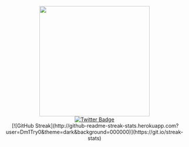 <div id="header" align="center">
  <img src="https://i.pinimg.com/originals/f5/36/01/f53601133f236d1cb167ac19f05a3d60.gif" width="300"/>
  <div id="badges">
  <a href="https://t.me/Dmitry_cs">
    <img src="https://img.shields.io/badge/Telegram-blue?style=for-the-badge&logo=twitter&logoColor=white" alt="Twitter Badge"/>
  </a>
   

</div>
 <img src="https://komarev.com/ghpvc/?username=Dm1Try0&style=flat-square&color=blue" alt=""/>
[![GitHub Streak](http://github-readme-streak-stats.herokuapp.com?user=Dm1Try0&theme=dark&background=000000)](https://git.io/streak-stats)

</div>

